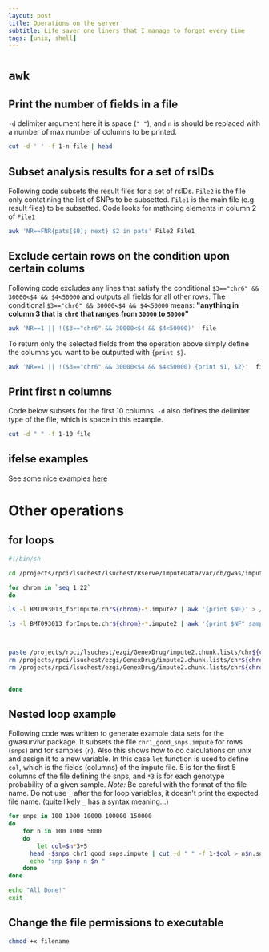 ```yaml
---
layout: post
title: Operations on the server
subtitle: Life saver one liners that I manage to forget every time
tags: [unix, shell]
---
```




<!-- # Directories -->
<!-- ## First Phase, Survival Result Files -->
<!-- Results files contain SNP information and statistics such as p-values, coefs, CIs ans hazard ratios from the applied model. Each result file is located in a folder that has the same name as the file. Result file directories of imputed data is given below. -->
<!-- - **The last most common directory for all these files is:** -->
<!-- **`/projects/rpci/lsuchest/lsuchest/Rserve/BMT/ImputeData/var/db/gwas/imputed_data/`** -->
<!-- **From this directory below other files can be found at:** -->
<!-- - **Results of cohorts 1 & 2 for independent donor & recipient genomes:**       -->
<!-- **`./BMT093013_forImpute/analyses/`**  -->
<!-- - **Results of cohort 1 & 2 for shared genome:**    -->
<!-- **`./SHARED/analyses/`**      -->
<!-- - **Results of the meta analysis for independent recipient & donor genomes:** -->
<!-- **`./BMT093013_forImpute/analyses/METAL.results/`** -->
<!-- - **Results of the meta analysis for shared genome:**    -->
<!-- **`./SHARED/analyses/METAL.RESULTS.SHARED`** -->
<!-- - **The info file for the entire imputation:**   -->
<!-- **`./BMT093013_forImpute/Impute2_summary`** -->



`awk`
=====

Print the number of fields in a file
------------------------------------

`-d` delimiter argument here it is space (`" "`), and `n` is should be replaced with a number of max number of columns to be printed.

``` bash
cut -d ' ' -f 1-n file | head
```

Subset analysis results for a set of rsIDs
------------------------------------------

Following code subsets the result files for a set of rsIDs.
`File2` is the file only contatining the list of SNPs to be subsetted.
`File1` is the main file (e.g. result files) to be subsetted.
Code looks for mathcing elements in column 2 of `File1`

``` bash
awk 'NR==FNR{pats[$0]; next} $2 in pats' File2 File1
```

Exclude certain rows on the condition upon certain colums
---------------------------------------------------------

Following code excludes any lines that satisfy the conditional `$3=="chr6" && 30000<$4 && $4<50000` and outputs all fields for all other rows. The conditional `$3=="chr6" && 30000<$4 && $4<50000` means: **"anything in column 3 that is `chr6` that ranges from `30000` to `50000`"**

``` bash
awk 'NR==1 || !($3=="chr6" && 30000<$4 && $4<50000)'  file
```

To return only the selected fields from the operation above simply define the columns you want to be outputted with `{print $}`.

``` bash
awk 'NR==1 || !($3=="chr6" && 30000<$4 && $4<50000) {print $1, $2}'  file
```

Print first n columns
---------------------

Code below subsets for the first 10 columns. `-d` also defines the delimiter type of the file, which is space in this example.

``` bash
cut -d " " -f 1-10 file
```

ifelse examples
---------------

See some nice examples [here](http://www.thegeekstuff.com/2010/02/awk-conditional-statements)

Other operations
================

for loops
---------

``` bash
#!/bin/sh

cd /projects/rpci/lsuchest/lsuchest/Rserve/ImputeData/var/db/gwas/imputed_data/BMT093013_forImpute/

for chrom in `seq 1 22` 
do

ls -l BMT093013_forImpute.chr${chrom}-*.impute2 | awk '{print $NF}' > /projects/rpci/lsuchest/ezgi/GenexDrug/impute2.chunk.lists/chr${chrom}.impute2

ls -l BMT093013_forImpute.chr${chrom}-*.impute2 | awk '{print $NF"_samples"}' > /projects/rpci/lsuchest/ezgi/GenexDrug/impute2.chunk.lists/chr${chrom}.impute2_samples



paste /projects/rpci/lsuchest/ezgi/GenexDrug/impute2.chunk.lists/chr${chrom}.impute2 /projects/rpci/lsuchest/ezgi/GenexDrug/impute2.chunk.lists/chr${chrom}.impute2_samples > /projects/rpci/lsuchest/ezgi/GenexDrug/impute2.chunk.lists/chr${chrom}.ImputeFiles
rm /projects/rpci/lsuchest/ezgi/GenexDrug/impute2.chunk.lists/chr${chrom}.impute2
rm /projects/rpci/lsuchest/ezgi/GenexDrug/impute2.chunk.lists/chr${chrom}.impute2_samples
 

done
```

Nested loop example
-------------------

Following code was written to generate example data sets for the gwasurvivr package. It subsets the file `chr1_good_snps.impute` for rows (`snps`) and for samples (`n`). Also this shows how to do calculations on unix and assign it to a new variable. In this case `let` function is used to define `col`, which is the fields (columns) of the impute file. 5 is for the first 5 columns of the file defining the snps, and `*3` is for each genotype probability of a given sample.
*Note:* Be careful with the format of the file name. Do not use `_` after the for loop variables, it doesn't print the expected file name. (quite likely `_` has a syntax meaning...)

``` bash
for snps in 100 1000 10000 100000 150000
do
    for n in 100 1000 5000
    do
        let col=$n*3+5 
      head -$snps chr1_good_snps.impute | cut -d " " -f 1-$col > n$n.snp$snps.chr1.impute
      echo "snp $snp n $n "
    done
done

echo "All Done!"
exit
```

Change the file permissions to executable
-----------------------------------------

``` bash
chmod +x filename
```
